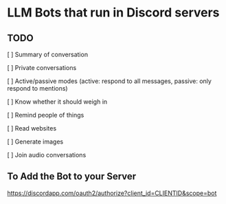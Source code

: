 # LLM Bots that run in Discord servers

## TODO

[ ] Summary of conversation

[ ] Private conversations

[ ] Active/passive modes (active: respond to all messages, passive: only respond to mentions)

[ ] Know whether it should weigh in

[ ] Remind people of things

[ ] Read websites

[ ] Generate images

[ ] Join audio conversations

## To Add the Bot to your Server

https://discordapp.com/oauth2/authorize?client_id=CLIENTID&scope=bot